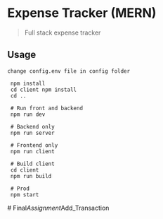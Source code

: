 # Expense Tracker (MERN)

> Full stack expense tracker

## Usage

```
change config.env file in config folder
```

```
 npm install
 cd client npm install
 cd ..
 
 # Run front and backend
 npm run dev
 
 # Backend only
 npm run server
 
 # Frontend only
 npm run client
 
 # Build client
 cd client
 npm run build
 
 # Prod
 npm start
```
#   F i n a l _ A s s i g n m e n t _ A d d _ T r a n s a c t i o n  
 